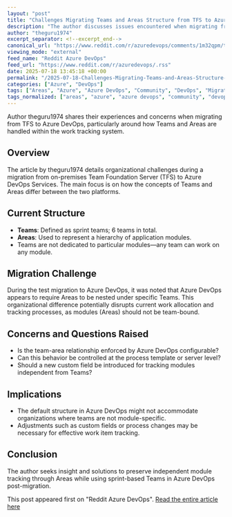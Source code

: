 ```yaml
---
layout: "post"
title: "Challenges Migrating Teams and Areas Structure from TFS to Azure DevOps"
description: "The author discusses issues encountered when migrating from on-prem TFS to Azure DevOps, focusing on differences in how Teams and Areas are structured. They face challenges as Azure DevOps expects areas to be under specific teams, conflicting with their module-based workflow. The article seeks advice on potential workarounds."
author: "theguru1974"
excerpt_separator: <!--excerpt_end-->
canonical_url: "https://www.reddit.com/r/azuredevops/comments/1m32qpm/teams_vs_areas/"
viewing_mode: "external"
feed_name: "Reddit Azure DevOps"
feed_url: "https://www.reddit.com/r/azuredevops/.rss"
date: 2025-07-18 13:45:18 +00:00
permalink: "/2025-07-18-Challenges-Migrating-Teams-and-Areas-Structure-from-TFS-to-Azure-DevOps.html"
categories: ["Azure", "DevOps"]
tags: ["Areas", "Azure", "Azure DevOps", "Community", "DevOps", "Migration", "Modules", "Organizational Structure", "Process Template", "Sprints", "Teams", "TFS", "Work Item Tracking"]
tags_normalized: ["areas", "azure", "azure devops", "community", "devops", "migration", "modules", "organizational structure", "process template", "sprints", "teams", "tfs", "work item tracking"]
---
```


Author theguru1974 shares their experiences and concerns when migrating from TFS to Azure DevOps, particularly around how Teams and Areas are handled within the work tracking system.<!--excerpt_end-->

## Overview

The article by theguru1974 details organizational challenges during a migration from on-premises Team Foundation Server (TFS) to Azure DevOps Services. The main focus is on how the concepts of Teams and Areas differ between the two platforms.

## Current Structure

- **Teams**: Defined as sprint teams; 6 teams in total.
- **Areas**: Used to represent a hierarchy of application modules.
- Teams are not dedicated to particular modules—any team can work on any module.

## Migration Challenge

During the test migration to Azure DevOps, it was noted that Azure DevOps appears to require Areas to be nested under specific Teams. This organizational difference potentially disrupts current work allocation and tracking processes, as modules (Areas) should not be team-bound.

## Concerns and Questions Raised

- Is the team-area relationship enforced by Azure DevOps configurable?
- Can this behavior be controlled at the process template or server level?
- Should a new custom field be introduced for tracking modules independent from Teams?

## Implications

- The default structure in Azure DevOps might not accommodate organizations where teams are not module-specific.
- Adjustments such as custom fields or process changes may be necessary for effective work item tracking.

## Conclusion

The author seeks insight and solutions to preserve independent module tracking through Areas while using sprint-based Teams in Azure DevOps post-migration.

This post appeared first on "Reddit Azure DevOps". [Read the entire article here](https://www.reddit.com/r/azuredevops/comments/1m32qpm/teams_vs_areas/)
